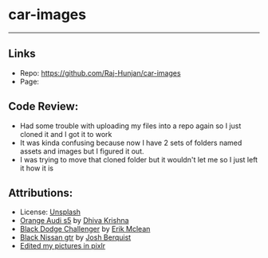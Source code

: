# car-images
---
## Links
- Repo: https://github.com/Raj-Hunjan/car-images
- Page:

## Code Review:
- Had some trouble with uploading my files into a repo again so I just cloned it and I got it to work
- It was kinda confusing because now I have 2 sets of folders named assets and images but I figured it out.
- I was trying to move that cloned folder but it wouldn't let me so I just left it how it is

## Attributions:
- License: [Unsplash](https://unsplash.com/license)
- [Orange Audi s5](https://images.unsplash.com/photo-1504215680853-026ed2a45def?ixlib=rb-1.2.1&ixid=MnwxMjA3fDB8MHxwaG90by1wYWdlfHx8fGVufDB8fHx8&auto=format&fit=crop&w=2574&q=80) by [Dhiva Krishna](https://unsplash.com/@dhivakrishna)
- [Black Dodge Challenger](https://images.unsplash.com/photo-1598586958772-8bf368215c2a?ixid=MnwxMjA3fDB8MHxwaG90by1wYWdlfHx8fGVufDB8fHx8&ixlib=rb-1.2.1&auto=format&fit=crop&w=2574&q=80) by [Erik Mclean](https://unsplash.com/@introspectivedsgn)
- [Black Nissan gtr](https://images.unsplash.com/photo-1580274437636-1c384e59e9b5?ixid=MnwxMjA3fDB8MHxwaG90by1wYWdlfHx8fGVufDB8fHx8&ixlib=rb-1.2.1&auto=format&fit=crop&w=2160&q=80) by [Josh Berquist](https://unsplash.com/@jbdsgns)
- [Edited my pictures in pixlr](https://pixlr.com/)
